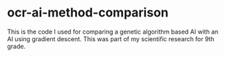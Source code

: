 # ocr-ai-method-comparison
This is the code I used for comparing a genetic algorithm based AI with an AI using gradient descent. This was part of my scientific research for 9th grade.
